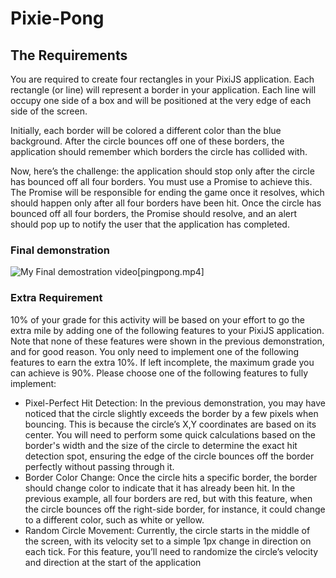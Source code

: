 # Pixie-Pong
## The Requirements

You are required to create four rectangles in your PixiJS application. Each rectangle (or line) will represent a border in your application. Each line will occupy one side of a box and will be positioned at the very edge of each side of the screen.

Initially, each border will be colored a different color than the blue background. After the circle bounces off one of these borders, the application should remember which borders the circle has collided with.

Now, here’s the challenge: the application should stop only after the circle has bounced off all four borders. You must use a Promise to achieve this. The Promise will be responsible for ending the game once it resolves, which should happen only after all four borders have been hit. Once the circle has bounced off all four borders, the Promise should resolve, and an alert should pop up to notify the user that the application has completed.

### Final demonstration
![My Final demostration video](src="pingpong.mp4")[pingpong.mp4]

### Extra Requirement
10% of your grade for this activity will be based on your effort to go the extra mile by adding one of the following features to your PixiJS application. Note that none of these features were shown in the previous demonstration, and for good reason. You only need to implement one of the following features to earn the extra 10%. If left incomplete, the maximum grade you can achieve is 90%. Please choose one of the following features to fully implement:

* Pixel-Perfect Hit Detection: In the previous demonstration, you may have noticed that the circle slightly exceeds the border by a few pixels when bouncing. This is because the circle’s X,Y coordinates are based on its center. You will need to perform some quick calculations based on the border's width and the size of the circle to determine the exact hit detection spot, ensuring the edge of the circle bounces off the border perfectly without passing through it.
* Border Color Change: Once the circle hits a specific border, the border should change color to indicate that it has already been hit. In the previous example, all four borders are red, but with this feature, when the circle bounces off the right-side border, for instance, it could change to a different color, such as white or yellow.
* Random Circle Movement: Currently, the circle starts in the middle of the screen, with its velocity set to a simple 1px change in direction on each tick. For this feature, you’ll need to randomize the circle’s velocity and direction at the start of the application
